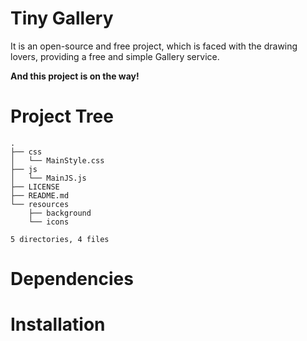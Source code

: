 # Tiny Gallery
It is an open-source and free project, which is faced with the drawing lovers, providing a free and simple Gallery service.


**And this project is on the way!**

# Project Tree

```
.
├── css
│   └── MainStyle.css
├── js
│   └── MainJS.js
├── LICENSE
├── README.md
└── resources
    ├── background
    └── icons

5 directories, 4 files
```
# Dependencies


# Installation 
